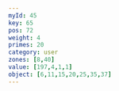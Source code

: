 ```yaml
---
myId: 45
key: 65
pos: 72
weight: 4
primes: 20
category: user
zones: [8,40]
value: [197,4,1,1]
object: [6,11,15,20,25,35,37]
---
```

